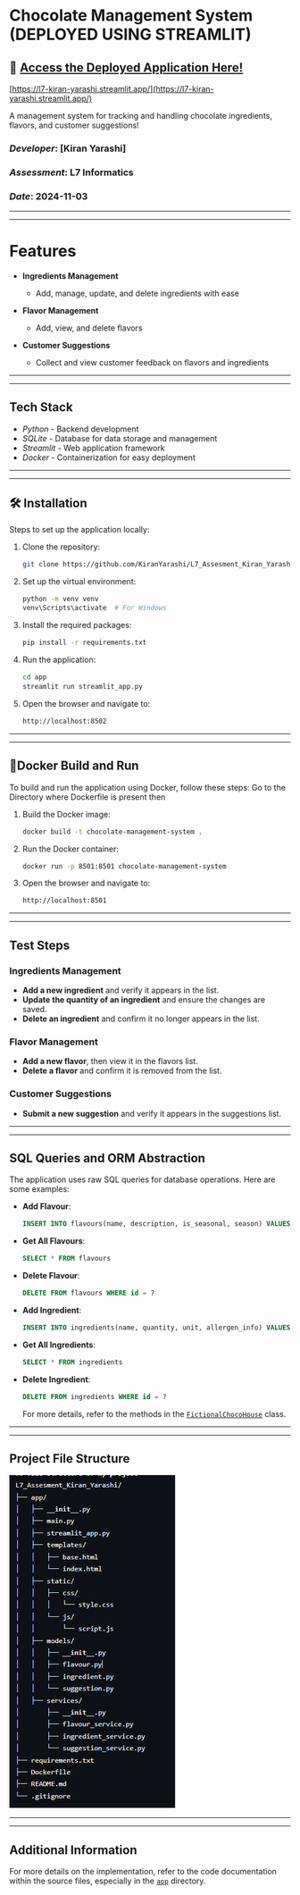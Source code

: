 # Chocolate Management System (DEPLOYED USING STREAMLIT)

## 🚀 [**Access the Deployed Application Here!**](https://l7-kiran-yarashi.streamlit.app/)
[https://l7-kiran-yarashi.streamlit.app/](https://l7-kiran-yarashi.streamlit.app/)


A  management system for tracking and handling chocolate ingredients, flavors, and customer suggestions!

###  *Developer*: [Kiran Yarashi]  
###  *Assessment*: L7 Informatics  
###  *Date*: 2024-11-03

---
---
# Features


- **Ingredients Management**  
  - Add, manage, update, and delete ingredients with ease

- **Flavor Management**  
  - Add, view, and delete flavors

- **Customer Suggestions**  
  - Collect and view customer feedback on flavors and ingredients


---
---
##  Tech Stack

- *Python* - Backend development
- *SQLite* - Database for data storage and management
- *Streamlit* - Web application framework
- *Docker* - Containerization for easy deployment


---
---
## 🛠 Installation

Steps to set up the application locally:

1. Clone the repository:
   ```sh
   git clone https://github.com/KiranYarashi/L7_Assesment_Kiran_Yarashi.git
   ```

2. Set up the virtual environment:
   ```sh
   python -m venv venv
   venv\Scripts\activate  # For Windows
   ```

3. Install the required packages:
   ```sh
   pip install -r requirements.txt
   ```

4. Run the application:
   ```sh
   cd app
   streamlit run streamlit_app.py
   ```

5. Open the browser and navigate to:
   ```sh
   http://localhost:8502
   ```
---
---

## 🐳Docker Build and Run
To build and run the application using Docker, follow these steps:
Go to the Directory where Dockerfile is present then

1. Build the Docker image:
   ```sh
   docker build -t chocolate-management-system .
   ```

2. Run the Docker container:
   ```sh
   docker run -p 8501:8501 chocolate-management-system
   ```

3. Open the browser and navigate to:
   ```sh
   http://localhost:8501
   ```

---
---
## Test Steps

### Ingredients Management

- **Add a new ingredient** and verify it appears in the list.
- **Update the quantity of an ingredient** and ensure the changes are saved.
- **Delete an ingredient** and confirm it no longer appears in the list.

### Flavor Management

- **Add a new flavor**, then view it in the flavors list.
- **Delete a flavor** and confirm it is removed from the list.

### Customer Suggestions

- **Submit a new suggestion** and verify it appears in the suggestions list.

---
---

## SQL Queries and ORM Abstraction
The application uses raw SQL queries for database operations. Here are some examples:


- **Add Flavour**:
  ```sql
  INSERT INTO flavours(name, description, is_seasonal, season) VALUES(?, ?, ?, ?)
  ```

- **Get All Flavours**:
  ```sql
  SELECT * FROM flavours
  ```

- **Delete Flavour**:
  ```sql
  DELETE FROM flavours WHERE id = ?
  ```

- **Add Ingredient**:
  ```sql
  INSERT INTO ingredients(name, quantity, unit, allergen_info) VALUES(?, ?, ?, ?)
  ```

- **Get All Ingredients**:
  ```sql
  SELECT * FROM ingredients
  ```

- **Delete Ingredient**:
  ```sql
  DELETE FROM ingredients WHERE id = ?
  ```

  For more details, refer to the methods in the [`FictionalChocoHouse`](app/main.py) class.
---
---
## Project File Structure

![Project File Structure](https://github.com/KiranYarashi/L7_Assesment_Kiran_Yarashi/blob/main/image.png)


---
---

## Additional Information
For more details on the implementation, refer to the code documentation within the source files, especially in the [`app`](app) directory.
